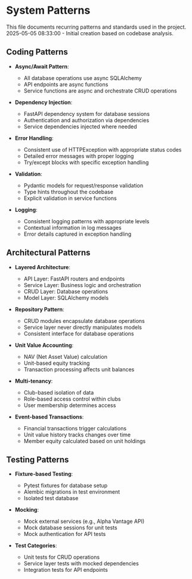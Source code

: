 # System Patterns

This file documents recurring patterns and standards used in the project.
2025-05-05 08:33:00 - Initial creation based on codebase analysis.

## Coding Patterns

* **Async/Await Pattern**: 
  * All database operations use async SQLAlchemy
  * API endpoints are async functions
  * Service functions are async and orchestrate CRUD operations

* **Dependency Injection**:
  * FastAPI dependency system for database sessions
  * Authentication and authorization via dependencies
  * Service dependencies injected where needed

* **Error Handling**:
  * Consistent use of HTTPException with appropriate status codes
  * Detailed error messages with proper logging
  * Try/except blocks with specific exception handling

* **Validation**:
  * Pydantic models for request/response validation
  * Type hints throughout the codebase
  * Explicit validation in service functions

* **Logging**:
  * Consistent logging patterns with appropriate levels
  * Contextual information in log messages
  * Error details captured in exception handling

## Architectural Patterns

* **Layered Architecture**:
  * API Layer: FastAPI routers and endpoints
  * Service Layer: Business logic and orchestration
  * CRUD Layer: Database operations
  * Model Layer: SQLAlchemy models

* **Repository Pattern**:
  * CRUD modules encapsulate database operations
  * Service layer never directly manipulates models
  * Consistent interface for database operations

* **Unit Value Accounting**:
  * NAV (Net Asset Value) calculation
  * Unit-based equity tracking
  * Transaction processing affects unit balances

* **Multi-tenancy**:
  * Club-based isolation of data
  * Role-based access control within clubs
  * User membership determines access

* **Event-based Transactions**:
  * Financial transactions trigger calculations
  * Unit value history tracks changes over time
  * Member equity calculated based on unit holdings

## Testing Patterns

* **Fixture-based Testing**:
  * Pytest fixtures for database setup
  * Alembic migrations in test environment
  * Isolated test database

* **Mocking**:
  * Mock external services (e.g., Alpha Vantage API)
  * Mock database sessions for unit tests
  * Mock authentication for API tests

* **Test Categories**:
  * Unit tests for CRUD operations
  * Service layer tests with mocked dependencies
  * Integration tests for API endpoints